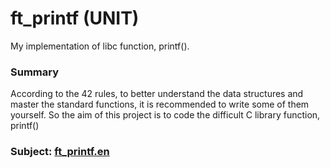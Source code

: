 # ft_printf (UNIT)
My implementation of libc function, printf().

### Summary
According to the 42 rules, to better understand the data structures and master the standard functions, it is recommended to write some of them yourself. So the aim of this project is to code the difficult C library function, printf()

### Subject: [ft_printf.en][1]

[1]: https://github.com/vtiterin/ft_printf/blob/master/ft_printf.en.pdf
